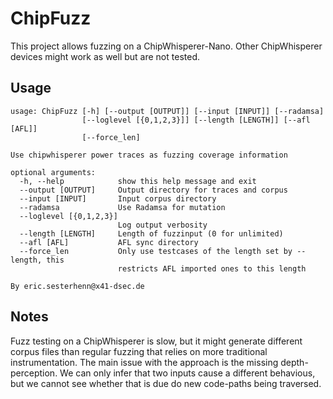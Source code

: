 # ChipFuzz

This project allows fuzzing on a ChipWhisperer-Nano. Other ChipWhisperer devices
might work as well but are not tested.


## Usage
~~~
usage: ChipFuzz [-h] [--output [OUTPUT]] [--input [INPUT]] [--radamsa]
                [--loglevel [{0,1,2,3}]] [--length [LENGTH]] [--afl [AFL]]
                [--force_len]

Use chipwhisperer power traces as fuzzing coverage information

optional arguments:
  -h, --help            show this help message and exit
  --output [OUTPUT]     Output directory for traces and corpus
  --input [INPUT]       Input corpus directory
  --radamsa             Use Radamsa for mutation
  --loglevel [{0,1,2,3}]
                        Log output verbosity
  --length [LENGTH]     Length of fuzzinput (0 for unlimited)
  --afl [AFL]           AFL sync directory
  --force_len           Only use testcases of the length set by --length, this
                        restricts AFL imported ones to this length

By eric.sesterhenn@x41-dsec.de
~~~

## Notes

Fuzz testing on a ChipWhisperer is slow, but it might generate different
corpus files than regular fuzzing that relies on more traditional
instrumentation. The main issue with the approach is the missing
depth-perception. We can only infer that two inputs cause a different
behavious, but we cannot see whether that is due do new code-paths
being traversed. 
